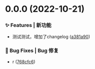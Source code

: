 # 0.0.0 (2022-10-21)


### ✨ Features | 新功能

* 测试测试，增加了changelog ([a381a90](https://github.com/NierJerome/vite-demo/commit/a381a90))


### 🐛 Bug Fixes | Bug 修复

* r ([768cfc6](https://github.com/NierJerome/vite-demo/commit/768cfc6))




